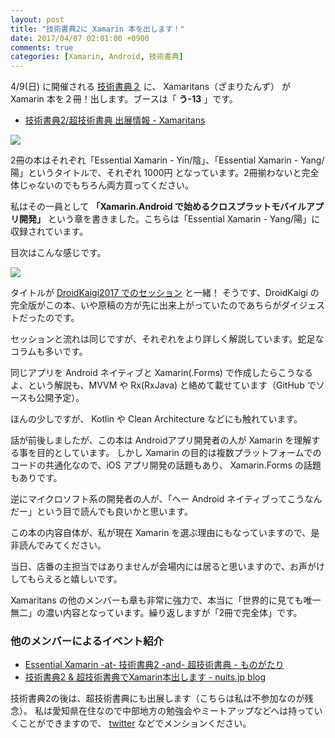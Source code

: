 ```yaml
---
layout: post
title: "技術書典2に Xamarin 本を出します！"
date: 2017/04/07 02:01:00 +0900
comments: true
categories: [Xamarin, Android, 技術書典]
---
```


4/9(日) に開催される [技術書典２](https://techbookfest.org/event/tbf02) に、 Xamaritans（ざまりたんず） が Xamarin 本を２冊！出します。ブースは「 **う-13** 」です。

<!--more-->

* [技術書典2/超技術書典 出展情報 - Xamaritans](https://atsushieno.github.io/xamaritans/tbf2.html)

![](https://dl.dropboxusercontent.com/u/264530/qiita/wrote_for_techbookfes2_01.png)

2冊の本はそれぞれ「Essential Xamarin - Yin/陰」、「Essential Xamarin - Yang/陽」というタイトルで、それぞれ 1000円 となっています。2冊揃わないと完全体じゃないのでもちろん両方買ってください。

私はその一員として **「Xamarin.Android で始めるクロスプラットモバイルアプリ開発」** という章を書きました。こちらは「Essential Xamarin - Yang/陽」に収録されています。

目次はこんな感じです。

![](https://dl.dropboxusercontent.com/u/264530/qiita/wrote_for_techbookfes2_02.png)

タイトルが [DroidKaigi2017 でのセッション](/blog/2017/03/10/had_a_session_about_xamarin_android_in_droidkaigi2017/) と一緒！
そうです、DroidKaigi の完全版がこの本、いや原稿の方が先に出来上がっていたのであちらがダイジェストだったのです。

セッションと流れは同じですが、それぞれをより詳しく解説しています。蛇足なコラムも多いです。

同じアプリを Android ネイティブと Xamarin(.Forms) で作成したらこうなるよ、という解説も、MVVM や Rx(RxJava) と絡めて載せています（GitHub でソースも公開予定）。

ほんの少しですが、 Kotlin や Clean Architecture などにも触れています。

話が前後しましたが、この本は Androidアプリ開発者の人が Xamarin を理解する事を目的としています。
しかし Xamarin の目的は複数プラットフォームでのコードの共通化なので、iOS アプリ開発の話題もあり、 Xamarin.Forms の話題もありです。

逆にマイクロソフト系の開発者の人が、「へー Android ネイティブってこうなんだー」という目で読んでも良いかと思います。

この本の内容自体が、私が現在 Xamarin を選ぶ理由にもなっていますので、是非読んでみてください。

当日、店番の主担当ではありませんが会場内には居ると思いますので、お声がけしてもらえると嬉しいです。

Xamaritans の他のメンバーも章も非常に強力で、本当に「世界的に見ても唯一無二」の濃い内容となっています。繰り返しますが「2冊で完全体」です。

### 他のメンバーによるイベント紹介

* [Essential Xamarin -at- 技術書典2 -and- 超技術書典 - ものがたり](http://atsushieno.hatenablog.com/entry/2017/03/30/193527)
* [技術書典2 & 超技術書典でXamarin本出します - nuits.jp blog](http://www.nuits.jp/entry/2017/03/19/214905)

技術書典2の後は、超技術書典にも出展します（こちらは私は不参加なのが残念）。
私は愛知県在住なので中部地方の勉強会やミートアップなどへは持っていくことができますので、 [twitter](https://twitter.com/amay077) などでメンションください。
